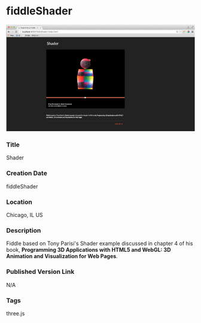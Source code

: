 fiddleShader
======

![Screenshot](screenshot.png)


### Title

Shader

### Creation Date

fiddleShader


### Location

Chicago, IL US


### Description

Fiddle based on Tony Parisi's Shader example discussed in chapter 4 of his book,
**Programming 3D Applications with HTML5 and WebGL: 3D Animation and Visualization for Web Pages**.


### Published Version Link

N/A


### Tags

three.js
